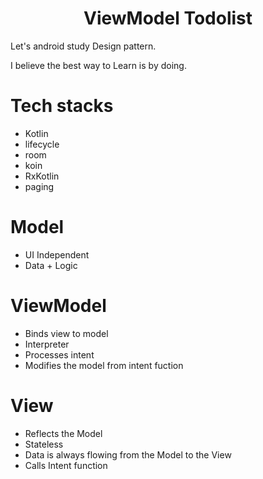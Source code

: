<h1 align="center">
ViewModel Todolist
</h1>

Let's android study Design pattern.

I believe the best way to Learn is by doing.

# Tech stacks

- Kotlin
- lifecycle
- room
- koin
- RxKotlin
- paging

# Model

- UI Independent
- Data + Logic

# ViewModel

- Binds view to model
- Interpreter
- Processes intent
- Modifies the model from intent fuction

# View

- Reflects the Model
- Stateless
- Data is always flowing from the Model to the View
- Calls Intent function
